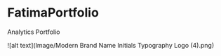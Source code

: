 # **FatimaPortfolio**
Analytics Portfolio

![alt text](Image/Modern Brand Name Initials Typography Logo (4).png)
